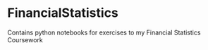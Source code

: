 # FinancialStatistics

Contains python notebooks for exercises to my Financial Statistics Coursework
